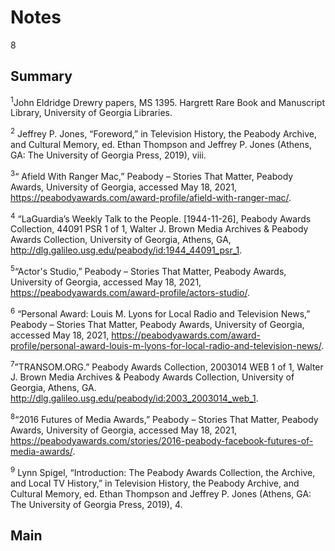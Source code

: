 # Notes

8

## Summary

<a name="1"></a><sup>1</sup>John Eldridge Drewry papers, MS 1395. Hargrett Rare Book and Manuscript Library, University of Georgia Libraries.

<a name="2"></a><sup>2</sup> Jeffrey P. Jones, “Foreword,” in Television History, the Peabody Archive, and Cultural Memory, ed. Ethan Thompson and Jeffrey P. Jones (Athens, GA: The University of Georgia Press, 2019), viii.

<a name="3"></a><sup>3</sup>“ Afield With Ranger Mac,” Peabody – Stories That Matter, Peabody Awards, University of Georgia, accessed May 18, 2021, https://peabodyawards.com/award-profile/afield-with-ranger-mac/. 

<a name="4"></a><sup>4</sup> “LaGuardia’s Weekly Talk to the People. [1944-11-26], Peabody Awards Collection, 44091 PSR 1 of 1, Walter J. Brown Media Archives & Peabody Awards Collection, University of Georgia, Athens, GA, http://dlg.galileo.usg.edu/peabody/id:1944_44091_psr_1.

<a name="5"></a><sup>5</sup>“Actor's Studio,” Peabody – Stories That Matter, Peabody Awards, University of Georgia, accessed May 18, 2021, https://peabodyawards.com/award-profile/actors-studio/.

<a name="6"></a><sup>6</sup> “Personal Award: Louis M. Lyons for Local Radio and Television News,” Peabody – Stories That Matter, Peabody Awards, University of Georgia, accessed May 18, 2021, https://peabodyawards.com/award-profile/personal-award-louis-m-lyons-for-local-radio-and-television-news/.

<a name="7"></a><sup>7</sup>”TRANSOM.ORG.” Peabody Awards Collection, 2003014 WEB 1 of 1, Walter J. Brown Media Archives & Peabody Awards Collection, University of Georgia, Athens, GA. http://dlg.galileo.usg.edu/peabody/id:2003_2003014_web_1.

<a name="8"></a><sup>8</sup>“2016 Futures of Media Awards,” Peabody – Stories That Matter, Peabody Awards, University of Georgia, accessed May 18, 2021, https://peabodyawards.com/stories/2016-peabody-facebook-futures-of-media-awards/.

<a name="9"></a><sup>9</sup> Lynn Spigel, “Introduction: The Peabody Awards Collection, the Archive, and Local TV History,” in Television History, the Peabody Archive, and Cultural Memory, ed. Ethan Thompson and Jeffrey P. Jones (Athens, GA: The University of Georgia Press, 2019), 4.

## Main
